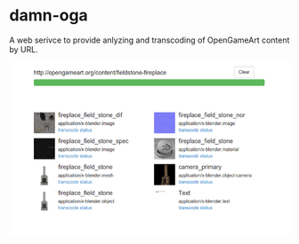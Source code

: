 damn-oga
==========

A web serivce to provide anlyzing and transcoding of OpenGameArt content by URL.


![preview](https://raw.githubusercontent.com/sueastside/damn-oga/master/preview.png)
